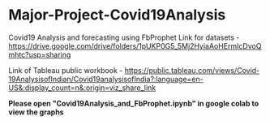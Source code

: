# Major-Project-Covid19Analysis
Covid19 Analysis and forecasting using FbProphet
Link for datasets - https://drive.google.com/drive/folders/1pUKP0G5_5Mj2HyiaAoHErmIcDvoQmhtc?usp=sharing

Link of Tableau public workbook - https://public.tableau.com/views/Covid-19AnalysisofIndian/Covid19analysisofIndia?:language=en-US&:display_count=n&:origin=viz_share_link

**Please open "Covid19Analysis_and_FbProphet.ipynb" in google colab to view the graphs**

